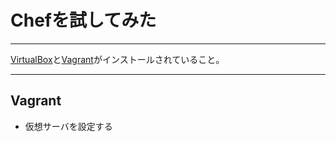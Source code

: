 # Chefを試してみた

*****

[VirtualBox](https://www.virtualbox.org/)と[Vagrant](https://www.vagrantup.com/)がインストールされていること。

*****
## Vagrant

* 仮想サーバを設定する



